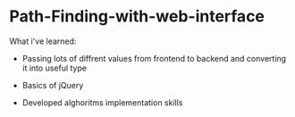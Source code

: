 # Path-Finding-with-web-interface

What i've learned:

- Passing lots of diffrent values from frontend to backend and converting it into useful type

- Basics of jQuery

- Developed alghoritms implementation skills
